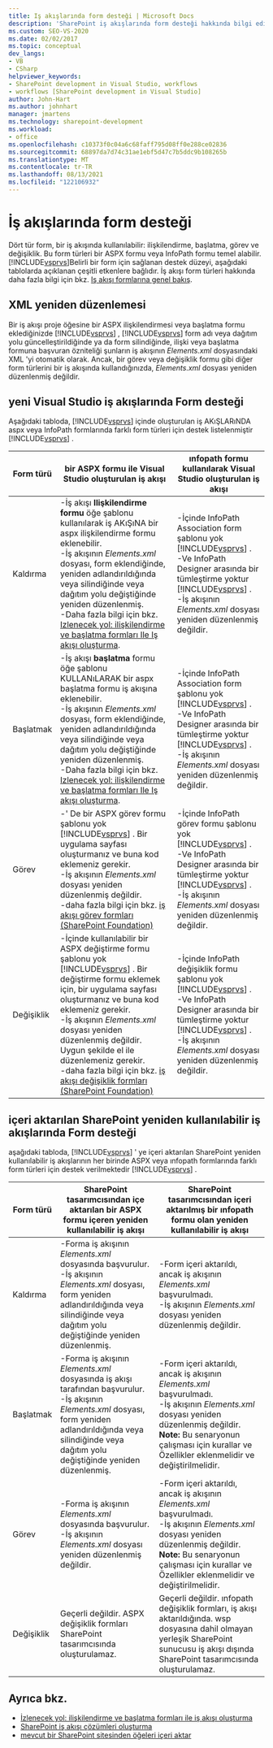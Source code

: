 ```yaml
---
title: Iş akışlarında form desteği | Microsoft Docs
description: 'SharePoint iş akışlarında form desteği hakkında bilgi edinin. Dört tür form, bir iş akışında kullanılabilir: ilişkilendirme, başlatma, görev ve değişiklik.'
ms.custom: SEO-VS-2020
ms.date: 02/02/2017
ms.topic: conceptual
dev_langs:
- VB
- CSharp
helpviewer_keywords:
- SharePoint development in Visual Studio, workflows
- workflows [SharePoint development in Visual Studio]
author: John-Hart
ms.author: johnhart
manager: jmartens
ms.technology: sharepoint-development
ms.workload:
- office
ms.openlocfilehash: c10373f0c04a6c68faff795d08ff0e288ce02836
ms.sourcegitcommit: 68897da7d74c31ae1ebf5d47c7b5ddc9b108265b
ms.translationtype: MT
ms.contentlocale: tr-TR
ms.lasthandoff: 08/13/2021
ms.locfileid: "122106932"
---
```

# <a name="form-support-in-workflows"></a>İş akışlarında form desteği
  Dört tür form, bir iş akışında kullanılabilir: ilişkilendirme, başlatma, görev ve değişiklik. Bu form türleri bir ASPX formu veya InfoPath formu temel alabilir. [!INCLUDE[vsprvs](../sharepoint/includes/vsprvs-md.md)]Belirli bir form için sağlanan destek düzeyi, aşağıdaki tablolarda açıklanan çeşitli etkenlere bağlıdır. İş akışı form türleri hakkında daha fazla bilgi için bkz. [Iş akışı formlarına genel bakış](/previous-versions/office/developer/sharepoint-2010/ms457061(v=office.14)).

## <a name="xml-refactoring"></a>XML yeniden düzenlemesi
 Bir iş akışı proje öğesine bir ASPX ilişkilendirmesi veya başlatma formu eklediğinizde [!INCLUDE[vsprvs](../sharepoint/includes/vsprvs-md.md)] , [!INCLUDE[vsprvs](../sharepoint/includes/vsprvs-md.md)] form adı veya dağıtım yolu güncelleştirildiğinde ya da form silindiğinde, ilişki veya başlatma formuna başvuran özniteliği şunların iş akışının *Elements.xml* dosyasındaki XML 'yi otomatik olarak. Ancak, bir görev veya değişiklik formu gibi diğer form türlerini bir iş akışında kullandığınızda, *Elements.xml* dosyası yeniden düzenlenmiş değildir.

## <a name="form-support-in-new-visual-studio-workflows"></a>yeni Visual Studio iş akışlarında Form desteği
 Aşağıdaki tabloda, [!INCLUDE[vsprvs](../sharepoint/includes/vsprvs-md.md)] içinde oluşturulan iş AKıŞLARıNDA aspx veya InfoPath formlarında farklı form türleri için destek listelenmiştir [!INCLUDE[vsprvs](../sharepoint/includes/vsprvs-md.md)] .

|Form türü|bir ASPX formu ile Visual Studio oluşturulan iş akışı|ınfopath formu kullanılarak Visual Studio oluşturulan iş akışı|
|---------------|---------------------------------------------------------|-----------------------------------------------------------------|
|Kaldırma|-İş akışı **Ilişkilendirme formu** öğe şablonu kullanılarak iş AKıŞıNA bir aspx ilişkilendirme formu eklenebilir.<br />-İş akışının *Elements.xml* dosyası, form eklendiğinde, yeniden adlandırıldığında veya silindiğinde veya dağıtım yolu değiştiğinde yeniden düzenlenmiş.<br />-Daha fazla bilgi için bkz. [Izlenecek yol: ilişkilendirme ve başlatma formları Ile Iş akışı oluşturma](../sharepoint/walkthrough-creating-a-workflow-with-association-and-initiation-forms.md).|-İçinde InfoPath Association form şablonu yok [!INCLUDE[vsprvs](../sharepoint/includes/vsprvs-md.md)] .<br />-Ve InfoPath Designer arasında bir tümleştirme yoktur [!INCLUDE[vsprvs](../sharepoint/includes/vsprvs-md.md)] .<br />-İş akışının *Elements.xml* dosyası yeniden düzenlenmiş değildir.|
|Başlatmak|-İş akışı **başlatma** formu öğe şablonu KULLANıLARAK bir aspx başlatma formu iş akışına eklenebilir.<br />-İş akışının *Elements.xml* dosyası, form eklendiğinde, yeniden adlandırıldığında veya silindiğinde veya dağıtım yolu değiştiğinde yeniden düzenlenmiş.<br />-Daha fazla bilgi için bkz. [Izlenecek yol: ilişkilendirme ve başlatma formları Ile Iş akışı oluşturma](../sharepoint/walkthrough-creating-a-workflow-with-association-and-initiation-forms.md).|-İçinde InfoPath Association form şablonu yok [!INCLUDE[vsprvs](../sharepoint/includes/vsprvs-md.md)] .<br />-Ve InfoPath Designer arasında bir tümleştirme yoktur [!INCLUDE[vsprvs](../sharepoint/includes/vsprvs-md.md)] .<br />-İş akışının *Elements.xml* dosyası yeniden düzenlenmiş değildir.|
|Görev|-' De bir ASPX görev formu şablonu yok [!INCLUDE[vsprvs](../sharepoint/includes/vsprvs-md.md)] . Bir uygulama sayfası oluşturmanız ve buna kod eklemeniz gerekir.<br />-İş akışının *Elements.xml* dosyası yeniden düzenlenmiş değildir.<br />-daha fazla bilgi için bkz. [iş akışı görev formları (SharePoint Foundation)](/previous-versions/office/developer/sharepoint-2010/ms438856(v=office.14))|-İçinde InfoPath görev formu şablonu yok [!INCLUDE[vsprvs](../sharepoint/includes/vsprvs-md.md)] .<br />-Ve InfoPath Designer arasında bir tümleştirme yoktur [!INCLUDE[vsprvs](../sharepoint/includes/vsprvs-md.md)] .<br />-İş akışının *Elements.xml* dosyası yeniden düzenlenmiş değildir.|
|Değişiklik|-İçinde kullanılabilir bir ASPX değiştirme formu şablonu yok [!INCLUDE[vsprvs](../sharepoint/includes/vsprvs-md.md)] . Bir değiştirme formu eklemek için, bir uygulama sayfası oluşturmanız ve buna kod eklemeniz gerekir.<br />-İş akışının *Elements.xml* dosyası yeniden düzenlenmiş değildir. Uygun şekilde el ile düzenlemeniz gerekir.<br />-daha fazla bilgi için bkz. [iş akışı değişiklik formları (SharePoint Foundation)](/previous-versions/office/developer/sharepoint-2010/ms480794(v=office.14))|-İçinde InfoPath değişiklik formu şablonu yok [!INCLUDE[vsprvs](../sharepoint/includes/vsprvs-md.md)] .<br />-Ve InfoPath Designer arasında bir tümleştirme yoktur [!INCLUDE[vsprvs](../sharepoint/includes/vsprvs-md.md)] .<br />-İş akışının *Elements.xml* dosyası yeniden düzenlenmiş değildir.|

## <a name="form-support-in-imported-sharepoint-reusable-workflows"></a>içeri aktarılan SharePoint yeniden kullanılabilir iş akışlarında Form desteği
 aşağıdaki tabloda, [!INCLUDE[vsprvs](../sharepoint/includes/vsprvs-md.md)] ' ye içeri aktarılan SharePoint yeniden kullanılabilir iş akışlarının her birinde ASPX veya ınfopath formlarında farklı form türleri için destek verilmektedir [!INCLUDE[vsprvs](../sharepoint/includes/vsprvs-md.md)] .

|Form türü|SharePoint tasarımcısından içe aktarılan bir ASPX formu içeren yeniden kullanılabilir iş akışı|SharePoint tasarımcısından içeri aktarılmış bir ınfopath formu olan yeniden kullanılabilir iş akışı|
|---------------|-------------------------------------------------------------------------------| - |
|Kaldırma|-Forma iş akışının *Elements.xml* dosyasında başvurulur.<br />-İş akışının *Elements.xml* dosyası, form yeniden adlandırıldığında veya silindiğinde veya dağıtım yolu değiştiğinde yeniden düzenlenmiş.|-Form içeri aktarıldı, ancak iş akışının *Elements.xml* başvurulmadı.<br />-İş akışının *Elements.xml* dosyası yeniden düzenlenmiş değildir.|
|Başlatmak|-Forma iş akışının *Elements.xml* dosyasında iş akışı tarafından başvurulur.<br />-İş akışının *Elements.xml* dosyası, form yeniden adlandırıldığında veya silindiğinde veya dağıtım yolu değiştiğinde yeniden düzenlenmiş.|-Form içeri aktarıldı, ancak iş akışının *Elements.xml* başvurulmadı.<br />-İş akışının *Elements.xml* dosyası yeniden düzenlenmiş değildir. **Note:**  Bu senaryonun çalışması için kurallar ve Özellikler eklenmelidir ve değiştirilmelidir.|
|Görev|-Forma iş akışının *Elements.xml* dosyasında başvurulur.<br />-İş akışının *Elements.xml* dosyası yeniden düzenlenmiş değildir.|-Form içeri aktarıldı, ancak iş akışının *Elements.xml* başvurulmadı.<br />-İş akışının *Elements.xml* dosyası yeniden düzenlenmiş değildir. **Note:**  Bu senaryonun çalışması için kurallar ve Özellikler eklenmelidir ve değiştirilmelidir.|
|Değişiklik|Geçerli değildir. ASPX değişiklik formları SharePoint tasarımcısında oluşturulamaz.|Geçerli değildir. ınfopath değişiklik formları, iş akışı aktarıldığında. wsp dosyasına dahil olmayan yerleşik SharePoint sunucusu iş akışı dışında SharePoint tasarımcısında oluşturulamaz.|

## <a name="see-also"></a>Ayrıca bkz.
- [İzlenecek yol: ilişkilendirme ve başlatma formları ile iş akışı oluşturma](../sharepoint/walkthrough-creating-a-workflow-with-association-and-initiation-forms.md)
- [SharePoint iş akışı çözümleri oluşturma](../sharepoint/creating-sharepoint-workflow-solutions.md)
- [mevcut bir SharePoint sitesinden öğeleri içeri aktar](../sharepoint/importing-items-from-an-existing-sharepoint-site.md)
